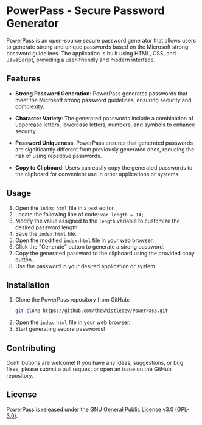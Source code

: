 # PowerPass - Secure Password Generator

PowerPass is an open-source secure password generator that allows users to generate strong and unique passwords based on the Microsoft strong password guidelines. The application is built using HTML, CSS, and JavaScript, providing a user-friendly and modern interface.

## Features

- **Strong Password Generation**: PowerPass generates passwords that meet the Microsoft strong password guidelines, ensuring security and complexity.

- **Character Variety**: The generated passwords include a combination of uppercase letters, lowercase letters, numbers, and symbols to enhance security.

- **Password Uniqueness**: PowerPass ensures that generated passwords are significantly different from previously generated ones, reducing the risk of using repetitive passwords.

- **Copy to Clipboard**: Users can easily copy the generated passwords to the clipboard for convenient use in other applications or systems.

## Usage

1. Open the `index.html` file in a text editor.
2. Locate the following line of code: `var length = 14;`
3. Modify the value assigned to the `length` variable to customize the desired password length.
4. Save the `index.html` file.
5. Open the modified `index.html` file in your web browser.
6. Click the "Generate" button to generate a strong password.
7. Copy the generated password to the clipboard using the provided copy button.
8. Use the password in your desired application or system.

## Installation

1. Clone the PowerPass repository from GitHub:
   ```bash
   git clone https://github.com/thewhistledev/PowerPass.git
   ```
2. Open the `index.html` file in your web browser.
3. Start generating secure passwords!

## Contributing

Contributions are welcome! If you have any ideas, suggestions, or bug fixes, please submit a pull request or open an issue on the GitHub repository.

## License

PowerPass is released under the [GNU General Public License v3.0 (GPL-3.0)](LICENSE).

